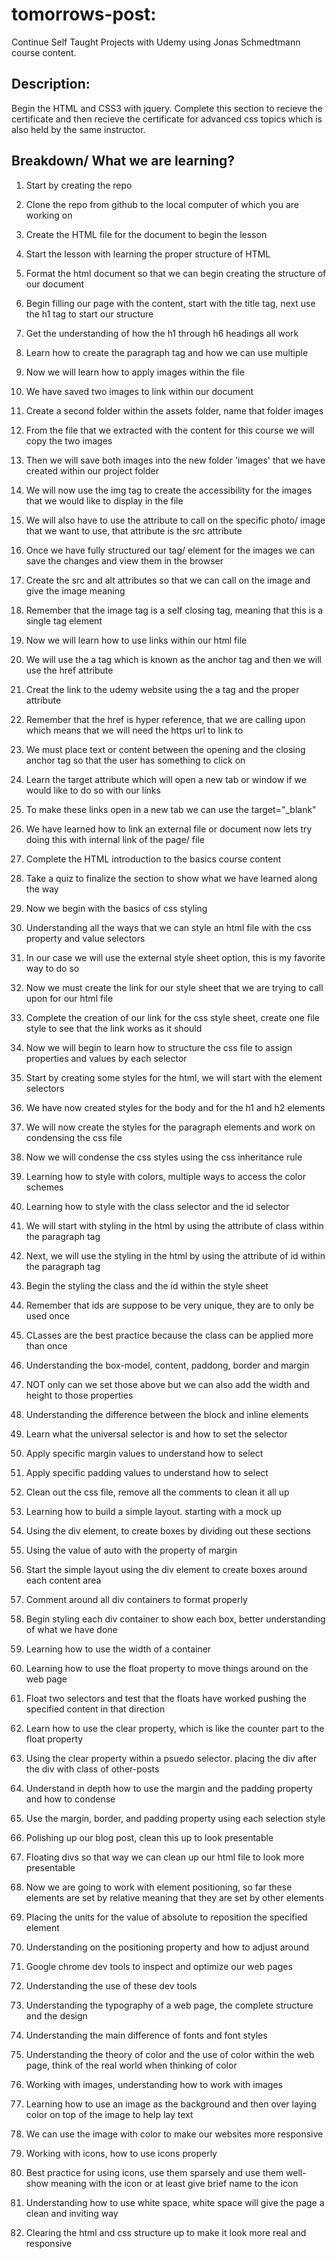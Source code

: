 # tomorrows-post:
Continue Self Taught Projects with Udemy using Jonas Schmedtmann course content.

## Description:
Begin the HTML and CSS3 with jquery. Complete this section to recieve the certificate and then recieve the certificate for advanced css topics which is also held by the same instructor. 

## Breakdown/ What we are learning?

1. Start by creating the repo
2. Clone the repo from github to the local computer of which you are working on
3. Create the HTML file for the document to begin the lesson
4. Start the lesson with learning the proper structure of HTML

5. Format the html document so that we can begin creating the structure of our document
6. Begin filling our page with the content, start with the title tag, next use the h1 tag to start our structure
7. Get the understanding of how the h1 through h6 headings all work
8. Learn how to create the paragraph tag and how we can use multiple

9. Now we will learn how to apply images within the file
10. We have saved two images to link within our document
11. Create a second folder within the assets folder, name that folder images
12. From the file that we extracted with the content for this course we will copy the two images
13. Then we will save both images into the new folder 'images' that we have created within our project folder

14. We will now use the img tag to create the accessibility for the images that we would like to display in the file
15. We will also have to use the attribute to call on the specific photo/ image that we want to use, that attribute is the src attribute
16. Once we have fully structured our tag/ element for the images we can save the changes and view them in the browser
17. Create the src and alt attributes so that we can call on the image and give the image meaning
18. Remember that the image tag is a self closing tag, meaning that this is a single tag element

19. Now we will learn how to use links within our html file
20. We will use the a tag which is known as the anchor tag and then we will use the href attribute
21. Creat the link to the udemy website using the a tag and the proper attribute
22. Remember that the href is hyper reference, that we are calling upon which means that we will need the https url to link to
23. We must place text or content between the opening and the closing anchor tag so that the user has something to click on

24. Learn the target attribute which will open a new tab or window if we would like to do so with our links
25. To make these links open in a new tab we can use the target="_blank"
26. We have learned how to link an external file or document now lets try doing this with internal link of the page/ file
27. Complete the HTML introduction to the basics course content
28. Take a quiz to finalize the section to show what we have learned along the way

29. Now we begin with the basics of css styling
30. Understanding all the ways that we can style an html file with the css property and value selectors
31. In our case we will use the external style sheet option, this is my favorite way to do so
32. Now we must create the link for our style sheet that we are trying to call upon for our html file
33. Complete the creation of our link for the css style sheet, create one file style to see that the link works as it should

34. Now we will begin to learn how to structure the css file to assign properties and values by each selector
35. Start by creating some styles for the html, we will start with the element selectors
36. We have now created styles for the body and for the h1 and h2 elements
37. We will now create the styles for the paragraph elements and work on condensing the css file
38. Now we will condense the css styles using the css inheritance rule

39. Learning how to style with colors, multiple ways to access the color schemes
40. Learning how to style with the class selector and the id selector
41. We will start with styling in the html by using the attribute of class within the paragraph tag
42. Next, we will use the styling in the html by using the attribute of id within the paragraph tag
43. Begin the styling the class and the id within the style sheet

44. Remember that ids are suppose to be very unique, they are to only be used once
45. CLasses are the best practice because the class can be applied more than once
46. Understanding the box-model, content, paddong, border and margin
47. NOT only can we set those above but we can also add the width and height to those properties
48. Understanding the difference between the block and inline elements

49. Learn what the universal selector is and how to set the selector
50. Apply specific margin values to understand how to select
51. Apply specific padding values to understand how to select
52. Clean out the css file, remove all the comments to clean it all up

53. Learning how to build a simple layout. starting with a mock up
54. Using the div element, to create boxes by dividing out these sections
55. Using the value of auto with the property of margin
56. Start the simple layout using the div element to create boxes around each content area

57. Comment around all div containers to format properly
58. Begin styling each div container to show each box, better understanding of what we have done
59. Learning how to use the width of a container
60. Learning how to use the float property to move things around on the web page
61. Float two selectors and test that the floats have worked pushing the specified content in that direction

62. Learn how to use the clear property, which is like the counter part to the float property
63. Using the clear property within a psuedo selector. placing the div after the div with class of other-posts
64. Understand in depth how to use the margin and the padding property and how to condense
65. Use the margin, border, and padding property using each selection style

66. Polishing up our blog post, clean this up to look presentable
67. Floating divs so that way we can clean up our html file to look more presentable
68. Now we are going to work with element positioning, so far these elements are set by relative meaning that they are set by other elements
69. Placing the units for the value of absolute to reposition the specified element
70. Understanding on the positioning property and how to adjust around

71. Google chrome dev tools to inspect and optimize our web pages
72. Understanding the use of these dev tools
73. Understanding the typography of a web page, the complete structure and the design
74. Understanding the main difference of fonts and font styles

75. Understanding the theory of color and the use of color within the web page, think of the real world when thinking of color
76. Working with images, understanding how to work with images
77. Learning how to use an image as the background and then over laying color on top of the image to help lay text
78. We can use the image with color to make our websites more responsive

79. Working with icons, how to use icons properly
80. Best practice for using icons, use them sparsely and use them well- show meaning with the icon or at least give brief name to the icon
81. Understanding how to use white space, white space will give the page a clean and inviting way
82. Clearing the html and css structure up to make it look more real and responsive

